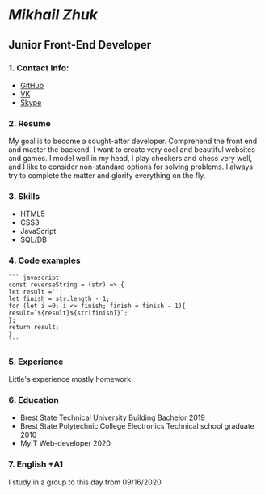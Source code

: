 # *Mikhail Zhuk*

## **Junior Front-End Developer**

### 1. Contact Info:
* [GitHub](https://github.com/MikhailZhuk)
* [VK](https://vk.com/id33673435)
* [Skype](live:.cid.ed8e885f56c6782d)

### 2. Resume

My goal is to become a sought-after developer. Comprehend the front end and master the backend. I want to create very cool and beautiful websites and games. I model well in my head, I play checkers and chess very well, and I like to consider non-standard options for solving problems. I always try to complete the matter and glorify everything on the fly.
  
### 3. Skills

* HTML5
* CSS3
* JavaScript
* SQL/DB

### 4. Code examples

    ``` javascript
    const reverseString = (str) => {
    let result ='';
    let finish = str.length - 1;
    for (let i =0; i <= finish; finish = finish - 1){
    result=`${result}${str[finish]}`;
    };
    return result;
    }
    ```

### 5. Experience
Little's experience mostly homework

### 6. Education

* Brest State Technical University	Building 	Bachelor 	 	2019 	
* Brest State Polytechnic College  Electronics	Technical school graduate 	 	2010  
* MyIT  Web-developer 2020

### 7. English **+A1** 

I study in a group to this day from 09/16/2020
